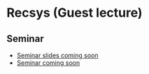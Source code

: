 # Recsys (Guest lecture)

## Seminar
* [Seminar slides coming soon](https://www.google.ru/)
* [Seminar coming soon](https://www.google.ru/)


